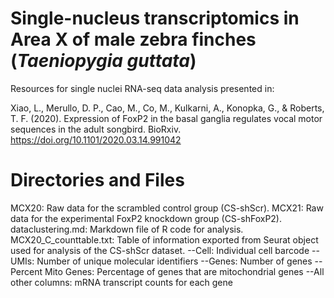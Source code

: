 # Single-nucleus transcriptomics in Area X of male zebra finches (_Taeniopygia guttata_)
Resources for single nuclei RNA-seq data analysis presented in:

Xiao, L., Merullo, D. P., Cao, M., Co, M., Kulkarni, A., Konopka, G., & Roberts, T. F. (2020). Expression of FoxP2 in the basal ganglia regulates vocal motor sequences in the adult songbird. BioRxiv. https://doi.org/10.1101/2020.03.14.991042

# Directories and Files

MCX20: Raw data for the scrambled control group (CS-shScr).
MCX21: Raw data for the experimental FoxP2 knockdown group (CS-shFoxP2).
dataclustering.md: Markdown file of R code for analysis.
MCX20_C_counttable.txt: Table of information exported from Seurat object used for analysis of the CS-shScr dataset. 
  --Cell: Individual cell barcode
  --UMIs: Number of unique molecular identifiers
  --Genes: Number of genes
  --Percent Mito Genes: Percentage of genes that are mitochondrial genes
  --All other columns: mRNA transcript counts for each gene
  
